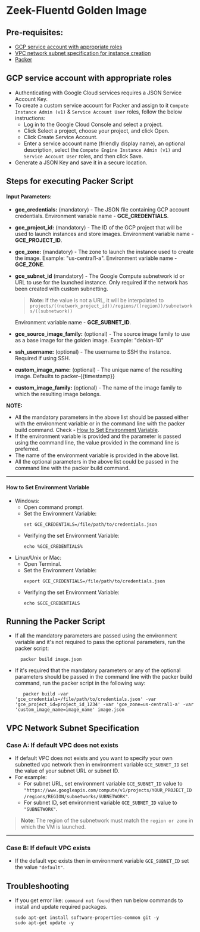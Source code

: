 # Zeek-Fluentd Golden Image

## Pre-requisites:
- [GCP service account with appropriate roles](#gcp-service-account-with-appropriate-roles)
- [VPC network subnet specification for instance creation](#vpc-network-subnet-specification)
- [Packer](https://learn.hashicorp.com/tutorials/packer/getting-started-install)


## GCP service account with appropriate roles

- Authenticating with Google Cloud services requires a JSON Service Account Key.
- To create a custom service account for Packer and assign to it `Compute Instance Admin (v1)` & `Service Account User` roles, follow the below instructions:
    - Log in to the Google Cloud Console and select a project.
    - Click Select a project, choose your project, and click Open.
    - Click Create Service Account.
    - Enter a service account name (friendly display name), an optional description, select the `Compute Engine Instance Admin (v1)` and `Service Account User` roles, and then click Save.
- Generate a JSON Key and save it in a secure location.


## Steps for executing Packer Script

#### **Input Parameters:**
- **gce_credentials:** (mandatory) - The JSON file containing GCP account credentials. Environment variable name - **GCE_CREDENTIALS**.
- **gce_project_id:** (mandatory) - The ID of the GCP project that will be used to launch instances and store images. Environment variable name - **GCE_PROJECT_ID**.
- **gce_zone:** (mandatory) - The zone to launch the instance used to create the image. Example: "us-central1-a". Environment variable name - **GCE_ZONE**.
- **gce_subnet_id** (mandatory) - The Google Compute subnetwork id or URL to use for the launched instance. Only required if the network has been created with custom subnetting.
	> **Note:** If the value is not a URL, it will be interpolated to `projects/((network_project_id))/regions/((region))/subnetworks/((subnetwork))`

	Environment variable name - **GCE_SUBNET_ID**.
- **gce_source_image_family:** (optional) - The source image family to use as a base image for the golden image. Example: "debian-10"
- **ssh_username:** (optional) - The username to SSH the instance. Required if using SSH.
- **custom_image_name:** (optional) - The unique name of the resulting image. Defaults to packer-{{timestamp}}
- **custom_image_family:** (optional) - The name of the image family to which the resulting image belongs.

**NOTE:**
- All the mandatory parameters in the above list should be passed either with the environment variable or in the command line with the packer build command. Check - [How to Set Environment Variable](#how-to-set-environment-variable).
- If the environment variable is provided and the parameter is passed using the command line, the value provided in the command line is preferred.
- The name of the environment variable is provided in the above list.
- All the optional parameters in the above list could be passed in the command line with the packer build command.

---
#### **How to Set Environment Variable**
- Windows:
	- Open command prompt.
	- Set the Environment Variable:
		```
		set GCE_CREDENTIALS=/file/path/to/credentials.json
		```
	- Verifying the set Environment Variable:
		```
		echo %GCE_CREDENTIALS%
		```
- Linux/Unix or Mac:
	- Open Terminal.
	- Set the Environment Variable:
		```
		export GCE_CREDENTIALS=/file/path/to/credentials.json
		```
	- Verifying the set Environment Variable:
		```
		echo $GCE_CREDENTIALS
		```

## **Running the Packer Script**
- If all the mandatory parameters are passed using the environment variable and it's not required to pass the optional parameters, run the packer script:
	```
	  packer build image.json
	```
- If it's required that the mandatory parameters or any of the optional parameters should be passed in the command line with the packer build command, run the packer script in the following way:
	```
	   packer build -var 'gce_credentials=/file/path/to/credentials.json' -var 'gce_project_id=project_id_1234' -var 'gce_zone=us-central1-a' -var 'custom_image_name=image_name' image.json
	```

## VPC Network Subnet Specification

### Case A: If default VPC does not exists
- If default VPC does not exists and you want to specify your own subnetted vpc network then in environment variable `GCE_SUBNET_ID` set the value of your subnet URL or subnet ID.
- For example:
	- For subnet URL, set environment variable `GCE_SUBNET_ID` value to `"https://www.googleapis.com/compute/v1/projects/YOUR_PROJECT_ID/regions/REGION/subnetworks/SUBNETWORK"`.
	- For subnet ID, set environment variable `GCE_SUBNET_ID` value to `"SUBNETWORK"`.
> **Note**: The region of the subnetwork must match the `region or zone` in which the VM is launched.
---
### Case B: If default VPC exists

- If the default vpc exists then in environment variable `GCE_SUBNET_ID` set the value `"default"`.



## Troubleshooting

- If you get error like: `command not found` then run below commands to install and update required packages.
	```
	sudo apt-get install software-properties-common git -y
	sudo apt-get update -y
	```
